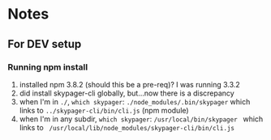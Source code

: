 # Notes #

## For DEV setup ##

### Running npm install ###

1. installed npm 3.8.2 (should this be a pre-req)? I was running 3.3.2
2. did install skypager-cli globally, but...now there is a discrepancy
  1. when I'm in `./`, `which skypager`:
    `./node_modules/.bin/skypager`
    which links to `../skypager-cli/bin/cli.js` (npm module)
  2. when I'm in any subdir, `which skypager`:
    `/usr/local/bin/skypager `
    which links to ` /usr/local/lib/node_modules/skypager-cli/bin/cli.js`

